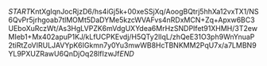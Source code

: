 $START$KntXgIqnJocRjzD6/hs4iGj5k+00xeSSjXq/AoogBQtrj5hhXa12vxTX1/NS6QvPr5jrhgoab7tlMOMt5DaDYMe5kzcWVAFvs4nRDxMCN+Zq+Apxw6BC3UEboXuRczWt/As3HgLVPZK6mVdgUXYdea6MrHzSNDPIfet91XHMH/3T2ewMIeb1+Mx402apuP1KJ/kLfUCPKEvdj/H5QTy2lIqL/zhQeE31O3ph9WnYnuaP2tiRtZoVIRULJAVYpK6IGkmn7y0Yu3mwWB8HcTBNKMM2PqU7x/a7LMBN9YL9PXUZRawU6QnDjOq28lfIzwJf$END$